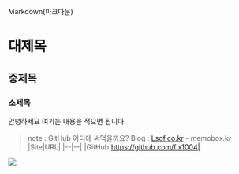 Markdown(마크다운)
# 대제목
## 중제목
### 소제목
안녕하세요 여기는 내용을 적으면 됩니다.
>note : GitHub 어디에 써먹을까요?
Blog : [Lsof.co.kr](http://www.lsof.co.kr) - memobox.kr
|Site|URL|
|--|--|
|GitHub|https://github.com/fix1004|
<img src="https://www.kali.org/wp-content/uploads/2015/02/offsec-logo-gray-trans.png">
